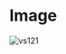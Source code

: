 # Image

![vs121](https://user-images.githubusercontent.com/84230279/126891695-9eb41d0c-b531-4c1a-9019-f2d92f2837f4.PNG)
